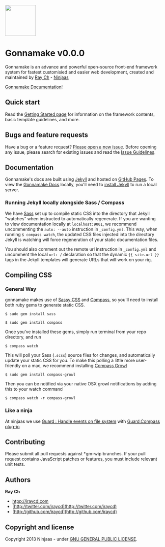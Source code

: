 <a href="http://gonnamake.com/">
    <img src="https://si0.twimg.com/profile_images/2690694370/d103186cdb45afbf7d4b27a653236129_bigger.png" width="100px">
</a>

# Gonnamake v0.0.0
Gonnamake is an advance and powerful open-source front-end framework system for fastest customisied and easier web development, created and maintained by [Ray Ch](http://iraycd.com) - [Ninjaas](http://ninjaas.com)

[Gonnamake Documentation](http://gonnamake.com/documentation/)!



## Quick start

Read the [Getting Started page](http://gonnamake.com/start-making/) for information on the framework contents, basic template guidelines, and more.


## Bugs and feature requests

Have a bug or a feature request? [Please open a new issue](https://github.com/ninjaas/gonnamake/issues). Before opening any issue, please search for existing issues and read the [Issue Guidelines](CONTRIBUTING.md).



## Documentation

Gonnamake's docs are built using [Jekyll](http://jekyllrb.com) and hosted on [GitHub Pages](http://pages.github.com/). To view the [Gonnamake Docs](http://gonnamake.com/documentation/) locally, you'll need to [install Jekyll](https://github.com/mojombo/jekyll/wiki/install) to run a local server.


### Running Jekyll locally alongside Sass / Compass

We have [Sass](http://sass-lang.com) set up to compile static CSS into the directory that Jekyll "watches" when instructed to automatically regenerate.  If you are wanting to view documentation locally at ```localhost:9001```, we recommend uncommenting the ```auto: --auto``` instruction in ```_config.yml```.  This way, when running ```$ compass watch```, the updated CSS files injected into the directory Jekyll is watching will force regeneration of your static documentation files.  

You should also comment out the remote url instruction in ```_config.yml``` and uncomment the local ```url: /``` declaration so that the dynamic ```{{ site.url }}``` tags in the Jekyll templates will generate URLs that will work on your rig.



## Compiling CSS

### General Way

gonnamake makes use of [Sassy CSS](http://sass-lang.com) and [Compass](http://compass-style.org), so you'll need to install both ruby gems to generate static CSS.

```
$ sudo gem install sass
```

```
$ sudo gem install compass
```

Once you've installed these gems, simply run terminal from your repo directory, and run

```
$ compass watch
```

This will poll your Sass (`.scss`) source files for changes, and automatically update your static CSS for you.  To make this polling a little more user-friendly on a mac, we recommend installing [Compass Growl](https://github.com/Compass/compass-growl)

```
$ sudo gem install compass-growl
```

Then you can be notified via your native OSX growl notifications by adding this to your watch command

```
$ compass watch -r compass-growl
```


### Like a ninja

At ninjaas we use [Guard : Handle events on file system](http://ninjaas.com/blog/guard-handle-events-on-file-system/) with [Guard:Compass plug-in](https://github.com/guard/guard-compass)



## Contributing

Please submit all pull requests against *gm-wip branches. If your pull request contains JavaScript patches or features, you must include relevant unit tests.


## Authors

**Ray Ch**

+ [htpp://iraycd.com](http://iraycd.com)
+ [http://twitter.com/iraycd](http://twitter.com/iraycd)
+ [http://github.com/iraycd](http://github.com/iraycd)



## Copyright and license

Copyright 2013 Ninjaas - under [GNU GENERAL PUBLIC LICENSE](LICENSE).